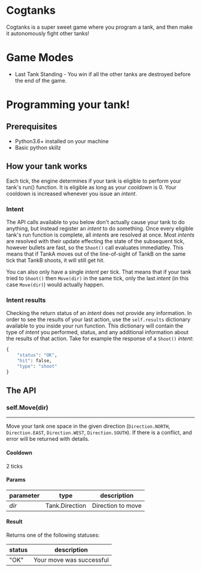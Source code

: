 # Cogtanks
Cogtanks is a super sweet game where you program a tank, and then make it autonomously fight other tanks!

# Game Modes
* Last Tank Standing - You win if all the other tanks are destroyed before the end of the game.

# Programming your tank!
## Prerequisites
* Python3.6+ installed on your machine
* Basic python skillz

## How your tank works
Each tick, the engine determines if your tank is eligible to perform your tank's run() function. It is eligible as long as your *cooldown* is 0. Your cooldown is increased whenever you issue an _intent_.

### Intent
The API calls available to you below don't actually cause your tank to do anything, but instead register an _intent_ to do something. Once every eligible tank's run function is complete, all _intents_ are resolved at once. Most _intents_ are resolved with their update effecting the state of the subsequent tick, however bullets are fast, so the `Shoot()` call evaluates immediatley. This means that if TankA moves out of the line-of-sight of TankB on the same tick that TankB shoots, it will still get hit.

You can also only have a single _intent_ per tick. That means that if your tank tried to `Shoot()` then `Move(dir)` in the same tick, only the last _intent_ (in this case `Move(dir)`) would actually happen.

### Intent results
Checking the return status of an _intent_ does not provide any information. In order to see the results of your last action, use the `self.results` dictionary available to you inside your run function. This dictionary will contain the type of _intent_ you performed, status, and any additional information about the results of that action. Take for example the response of a `Shoot()` _intent_:
```python
{
    "status": "OK",
    "hit": false,
    "type": "shoot"
}
```

## The API
### self.Move(dir)
----
Move your tank one space in the given direction (`Direction.NORTH`, `Direction.EAST`, `Direction.WEST`, `Direction.SOUTH`). If there is a conflict, and error will be returned with details.

#### Cooldown
2 ticks

#### Params

| parameter | type | description             |
|-----------|------|-------------------------|
| *dir* | Tank.Direction | Direction to move |

#### Result
Returns one of the following statuses:

| status  | description              |
|---------|--------------------------|
| "OK"    | Your move was successful |